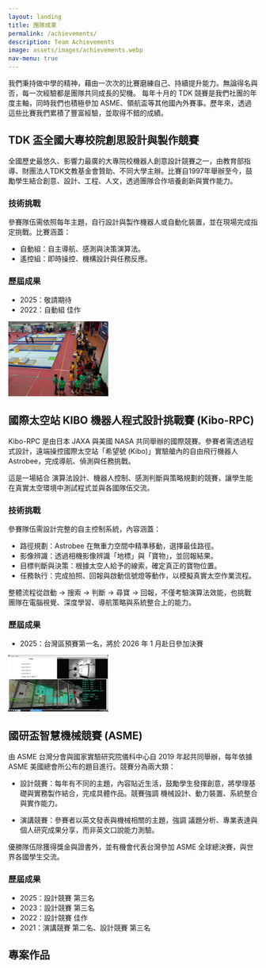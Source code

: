 ```yaml
---
layout: landing
title: 團隊成果
permalink: /achievements/
description: Team Achievements
image: assets/images/achievements.webp
nav-menu: true
---
```


我們秉持做中學的精神，藉由一次次的比賽磨練自己、持續提升能力。無論得名與否，每一次經驗都是團隊共同成長的契機。
每年十月的 TDK 競賽是我們社團的年度主軸，同時我們也積極參加 ASME、領航盃等其他國內外賽事。歷年來，透過這些比賽我們累積了豐富經驗，並取得不錯的成績。

## TDK 盃全國大專校院創思設計與製作競賽

全國歷史最悠久、影響力最廣的大專院校機器人創意設計競賽之一，由教育部指導、財團法人TDK文教基金會贊助、不同大學主辦。比賽自1997年舉辦至今，鼓勵學生結合創意、設計、工程、人文，透過團隊合作培養創新與實作能力。

### 技術挑戰

參賽隊伍需依照每年主題，自行設計與製作機器人或自動化裝置，並在現場完成指定挑戰。比賽涵蓋：

- 自動組：自主導航、感測與決策演算法。
- 遙控組：即時操控、機構設計與任務反應。

### 歷屆成果

- 2025：敬請期待
- 2022：自動組 佳作

<img src="/assets/images/tdk.webp" alt="tdk" style="max-width:40%;">

## 國際太空站 KIBO 機器人程式設計挑戰賽 (Kibo-RPC)

Kibo-RPC 是由日本 JAXA 與美國 NASA 共同舉辦的國際競賽。參賽者需透過程式設計，遠端操控國際太空站「希望號 (Kibo)」實驗艙內的自由飛行機器人 Astrobee，完成導航、偵測與任務挑戰。

這是一場結合 演算法設計、機器人控制、感測判斷與策略規劃的競賽，讓學生能在真實太空環境中測試程式並與各國隊伍交流。

### 技術挑戰

參賽隊伍需設計完整的自主控制系統，內容涵蓋：

- 路徑規劃：Astrobee 在無重力空間中精準移動，選擇最佳路徑。
- 影像辨識：透過相機影像辨識「地標」與「寶物」，並回報結果。
- 目標判斷與決策：根據太空人給予的線索，確定真正的寶物位置。
- 任務執行：完成拍照、回報與啟動信號燈等動作，以模擬真實太空作業流程。

整體流程從啟動 → 搜索 → 判斷 → 尋寶 → 回報，不僅考驗演算法效能，也挑戰團隊在電腦視覺、深度學習、導航策略與系統整合上的能力。

### 歷屆成果

- 2025：台灣區預賽第一名，將於 2026 年 1 月赴日參加決賽

<img src="/assets/images/kibo.webp" alt="tdk" style="max-width:40%;">

## 國研盃智慧機械競賽 (ASME)

由 ASME 台灣分會與國家實驗研究院儀科中心自 2019 年起共同舉辦，每年依據 ASME 美國總會所公布的題目進行。競賽分為兩大類：

- 設計競賽：每年有不同的主題，內容貼近生活，鼓勵學生發揮創意，將學理基礎與實務製作結合，完成具體作品。競賽強調 機械設計、動力裝置、系統整合與實作能力。

- 演講競賽：參賽者以英文發表與機械相關的主題，強調 議題分析、專業表達與個人研究成果分享，而非英文口說能力測驗。

優勝隊伍除獲得獎金與證書外，並有機會代表台灣參加 ASME 全球總決賽，與世界各國學生交流。

### 歷屆成果

- 2025：設計競賽 第三名
- 2023：設計競賽 第三名
- 2022：設計競賽 佳作
- 2021：演講競賽 第二名、設計競賽 第三名

## 專案作品

<!-- 今年的那台 -->
<!-- [圖片]() -->
<!-- 描述 -->
